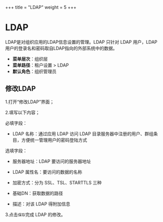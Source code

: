 ﻿+++
title = "LDAP"
weight = 5
+++

# LDAP

LDAP是对组织应用的LDAP信息设置的管理。LDAP 只针对 LDAP 用户，LDAP 用户的登录名和密码取自LDAP指向的外部系统中的数据。

  - **菜单层次**：组织层
  - **菜单路径**：租户设置 > LDAP
  - **默认角色**：组织管理员

<h2 id="1">修改LDAP</h2>

1.打开“修改LDAP”界面；

2.填写以下内容；

必填字段：

- LDAP 名称：通过应用 LDAP 访问 LDAP 目录服务器中注册的用户、群组条目，方便统一管理用户的密码登陆方式

选填字段：

- 服务器地址：LDAP 要访问的服务器地址

- LDAP 属性名：要访问的数据的名称

- 加密方式：分为 SSL、TSL、STARTTLS 三种

- 基础DN：获取数据的路径

- 描述：对该 LDAP 得附加信息

3.点击`保存`完成 LDAP 的修改。